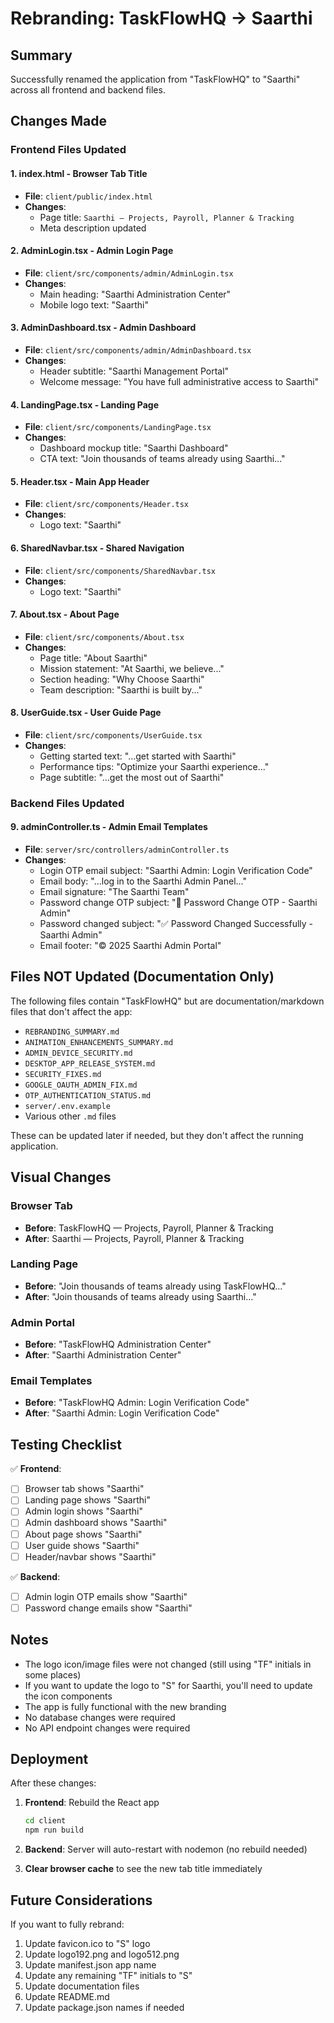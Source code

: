 # Rebranding: TaskFlowHQ → Saarthi

## Summary

Successfully renamed the application from "TaskFlowHQ" to "Saarthi" across all frontend and backend files.

## Changes Made

### Frontend Files Updated

#### 1. **index.html** - Browser Tab Title
- **File**: `client/public/index.html`
- **Changes**:
  - Page title: `Saarthi — Projects, Payroll, Planner & Tracking`
  - Meta description updated

#### 2. **AdminLogin.tsx** - Admin Login Page
- **File**: `client/src/components/admin/AdminLogin.tsx`
- **Changes**:
  - Main heading: "Saarthi Administration Center"
  - Mobile logo text: "Saarthi"

#### 3. **AdminDashboard.tsx** - Admin Dashboard
- **File**: `client/src/components/admin/AdminDashboard.tsx`
- **Changes**:
  - Header subtitle: "Saarthi Management Portal"
  - Welcome message: "You have full administrative access to Saarthi"

#### 4. **LandingPage.tsx** - Landing Page
- **File**: `client/src/components/LandingPage.tsx`
- **Changes**:
  - Dashboard mockup title: "Saarthi Dashboard"
  - CTA text: "Join thousands of teams already using Saarthi..."

#### 5. **Header.tsx** - Main App Header
- **File**: `client/src/components/Header.tsx`
- **Changes**:
  - Logo text: "Saarthi"

#### 6. **SharedNavbar.tsx** - Shared Navigation
- **File**: `client/src/components/SharedNavbar.tsx`
- **Changes**:
  - Logo text: "Saarthi"

#### 7. **About.tsx** - About Page
- **File**: `client/src/components/About.tsx`
- **Changes**:
  - Page title: "About Saarthi"
  - Mission statement: "At Saarthi, we believe..."
  - Section heading: "Why Choose Saarthi"
  - Team description: "Saarthi is built by..."

#### 8. **UserGuide.tsx** - User Guide Page
- **File**: `client/src/components/UserGuide.tsx`
- **Changes**:
  - Getting started text: "...get started with Saarthi"
  - Performance tips: "Optimize your Saarthi experience..."
  - Page subtitle: "...get the most out of Saarthi"

### Backend Files Updated

#### 9. **adminController.ts** - Admin Email Templates
- **File**: `server/src/controllers/adminController.ts`
- **Changes**:
  - Login OTP email subject: "Saarthi Admin: Login Verification Code"
  - Email body: "...log in to the Saarthi Admin Panel..."
  - Email signature: "The Saarthi Team"
  - Password change OTP subject: "🔐 Password Change OTP - Saarthi Admin"
  - Password changed subject: "✅ Password Changed Successfully - Saarthi Admin"
  - Email footer: "© 2025 Saarthi Admin Portal"

## Files NOT Updated (Documentation Only)

The following files contain "TaskFlowHQ" but are documentation/markdown files that don't affect the app:
- `REBRANDING_SUMMARY.md`
- `ANIMATION_ENHANCEMENTS_SUMMARY.md`
- `ADMIN_DEVICE_SECURITY.md`
- `DESKTOP_APP_RELEASE_SYSTEM.md`
- `SECURITY_FIXES.md`
- `GOOGLE_OAUTH_ADMIN_FIX.md`
- `OTP_AUTHENTICATION_STATUS.md`
- `server/.env.example`
- Various other `.md` files

These can be updated later if needed, but they don't affect the running application.

## Visual Changes

### Browser Tab
- **Before**: TaskFlowHQ — Projects, Payroll, Planner & Tracking
- **After**: Saarthi — Projects, Payroll, Planner & Tracking

### Landing Page
- **Before**: "Join thousands of teams already using TaskFlowHQ..."
- **After**: "Join thousands of teams already using Saarthi..."

### Admin Portal
- **Before**: "TaskFlowHQ Administration Center"
- **After**: "Saarthi Administration Center"

### Email Templates
- **Before**: "TaskFlowHQ Admin: Login Verification Code"
- **After**: "Saarthi Admin: Login Verification Code"

## Testing Checklist

✅ **Frontend**:
- [ ] Browser tab shows "Saarthi"
- [ ] Landing page shows "Saarthi"
- [ ] Admin login shows "Saarthi"
- [ ] Admin dashboard shows "Saarthi"
- [ ] About page shows "Saarthi"
- [ ] User guide shows "Saarthi"
- [ ] Header/navbar shows "Saarthi"

✅ **Backend**:
- [ ] Admin login OTP emails show "Saarthi"
- [ ] Password change emails show "Saarthi"

## Notes

- The logo icon/image files were not changed (still using "TF" initials in some places)
- If you want to update the logo to "S" for Saarthi, you'll need to update the icon components
- The app is fully functional with the new branding
- No database changes were required
- No API endpoint changes were required

## Deployment

After these changes:
1. **Frontend**: Rebuild the React app
   ```bash
   cd client
   npm run build
   ```

2. **Backend**: Server will auto-restart with nodemon (no rebuild needed)

3. **Clear browser cache** to see the new tab title immediately

## Future Considerations

If you want to fully rebrand:
1. Update favicon.ico to "S" logo
2. Update logo192.png and logo512.png
3. Update manifest.json app name
4. Update any remaining "TF" initials to "S"
5. Update documentation files
6. Update README.md
7. Update package.json names if needed
